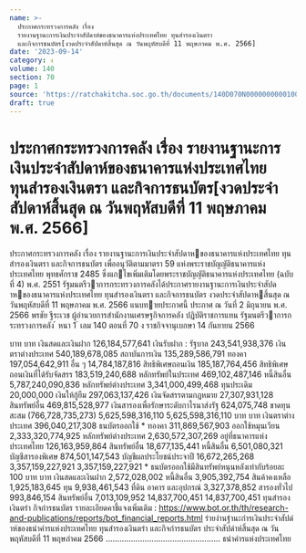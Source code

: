 ```yaml
---
name: >-
  ประกาศกระทรวงการคลัง เรื่อง
  รายงานฐานะการเงินประจำสัปดาห์ของธนาคารแห่งประเทศไทย ทุนสำรองเงินตรา
  และกิจการธนบัตร[งวดประจำสัปดาห์สิ้นสุด ณ วันพฤหัสบดีที่ 11 พฤษภาคม พ.ศ. 2566]
date: '2023-09-14'
category: ง
volume: 140
section: 70
page: 1
source: 'https://ratchakitcha.soc.go.th/documents/140D070N0000000000100.pdf'
draft: true
---
```


# ประกาศกระทรวงการคลัง เรื่อง รายงานฐานะการเงินประจำสัปดาห์ของธนาคารแห่งประเทศไทย ทุนสำรองเงินตรา และกิจการธนบัตร[งวดประจำสัปดาห์สิ้นสุด ณ วันพฤหัสบดีที่ 11 พฤษภาคม พ.ศ. 2566]

ประกาศกระทรวงการคลัง เรื่อง รายงานฐานะการเงินประจําสัปดาหของธนาคารแห่งประเทศไทย ทุนสํารองเงินตรา และกิจการธนบัตร เพื่ออนุวัติตามมาตรา 59 แห่งพระราชบัญญัติธนาคารแห่งประเทศไทย พุทธศักราช 2485 ซึ่งแกไขเพิ่มเติมโดยพระราชบัญญัติธนาคารแห่งประเทศไทย (ฉบับที่ 4) พ.ศ. 2551 รัฐมนตรีวาการกระทรวงการคลังได้ประกาศรายงานฐานะการเงินประจําสัปดาหของธนาคารแห่งประเทศไทย ทุนสํารองเงินตรา และกิจการธนบัตร งวดประจําสัปดาหสิ้นสุด ณ วันพฤหัสบดีที่ 11 พฤษภาคม พ.ศ. 2566 แนบทายประกาศนี้ ประกาศ ณ วันที่ 2 มิถุนายน พ.ศ. 2566 พรชัย ฐีระเวช ผู้อํานวยการสํานักงานเศรษฐกิจการคลัง ปฏิบัติราชการแทน รัฐมนตรีวาการกระทรวงการคลัง ้ หนา 1 ่ เลม 140 ตอนที่ 70 ง ราชกิจจานุเบกษา 14 กันยายน 2566

บาท บาท เงินสดและเงินฝาก 126,184,577,641 เงินรับฝาก : รัฐบาล 243,541,938,376 เงินตราต่างประเทศ 540,189,678,085 สถาบันการเงิน 135,289,586,791 ทองคา 197,054,642,911 อื่น ๆ 14,784,187,816 สิทธิพิเศษถอนเงิน 185,187,764,456 สิทธิพิเศษถอนเงินที่ได้รับจัดสรร 183,519,240,688 หลักทรัพย์ในประเทศ 469,102,487,146 หนี้สินอื่น 5,787,240,090,836 หลักทรัพย์ต่างประเทศ 3,341,000,499,468 ทุนประเดิม 20,000,000 เงินให้กู้ยืม 297,063,137,426 เงินจัดสรรตามกฎหมาย 27,307,931,128 สินทรัพย์อื่น 469,815,528,977 เงินสารองเพื่อรักษาระดับกาไรนาส่งรัฐ 624,075,748 ขาดทุนสะสม (766,728,735,273) 5,625,598,316,110 5,625,598,316,110 บาท บาท เงินตราต่างประเทศ 396,040,217,308 ธนบัตรออกใช้ * ทองคา 311,869,567,903 ออกใช้หมุนเวียน 2,333,320,774,925 หลักทรัพย์ต่างประเทศ 2,630,572,307,269 อยู่ที่ธนาคารแห่งประเทศไทย 126,163,959,864 สินทรัพย์อื่น 18,677,135,441 หนี้สินอื่น 6,501,080,321 บัญชีสารองพิเศษ 874,501,147,543 บัญชีผลประโยชน์ประจาปี 16,672,265,268 3,357,159,227,921 3,357,159,227,921 * ธนบัตรออกใช้มีสินทรัพย์หนุนหลังเท่ากับร้อยละ 100 บาท บาท เงินสดและเงินฝาก 2,572,028,002 หนี้สินอื่น 3,905,392,754 สินค้าคงเหลือ 1,925,183,645 ทุน 9,938,461,543 ที่ดิน อาคาร และอุปกรณ์ 3,327,378,852 สารองทั่วไป 993,846,154 สินทรัพย์อื่น 7,013,109,952 14,837,700,451 14,837,700,451 ทุนสํารองเงินตรํา กิจกํารธนบัตร รายละเอียดคาชี้แจงเพิ่มเติม : https://www.bot.or.th/th/research-and-publications/reports/bot_financial_reports.html รํายงํานฐํานะกํารเงินประจําสัปดําห์ของธนําคํารแห่งประเทศไทย ทุนสํารองเงินตรํา และกิจกํารธนบัตร ประจําสัปดําห์สิ้นสุด ณ วันพฤหัสบดีที่ 11 พฤษภําคม 2566 .................................................. ธนําคํารแห่งประเทศไทย
